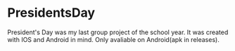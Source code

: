# PresidentsDay

President's Day was my last group project of the school year. It was created with IOS and Android in mind. Only avaliable on Android(apk in releases).
